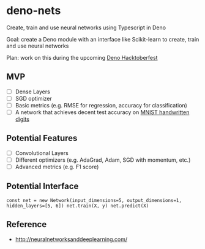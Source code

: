 # deno-nets
Create, train and use neural networks using Typescript in Deno

Goal: create a Deno module with an interface like Scikit-learn to create, train and use neural networks

Plan: work on this during the upcoming [Deno Hacktoberfest](https://organize.mlh.io/participants/events/5363-nest-land-hacktoberfest-online-meetup-with-ryan-dahl-sam-williams-and-michael-spengler)

## MVP
- [ ] Dense Layers
- [ ] SGD optimizer
- [ ] Basic metrics (e.g. RMSE for regression, accuracy for classification)
- [ ] A network that achieves decent test accuracy on [MNIST handwritten digits](http://yann.lecun.com/exdb/mnist/)

## Potential Features
- [ ] Convolutional Layers
- [ ] Different optimizers (e.g. AdaGrad, Adam, SGD with momentum, etc.)
- [ ] Advanced metrics (e.g. F1 score)

## Potential Interface
``
const net = new Network(input_dimensions=5, output_dimensions=1, hidden_layers=[5, 6])
net.train(X, y)
net.predict(X)
``

## Reference
- http://neuralnetworksanddeeplearning.com/
